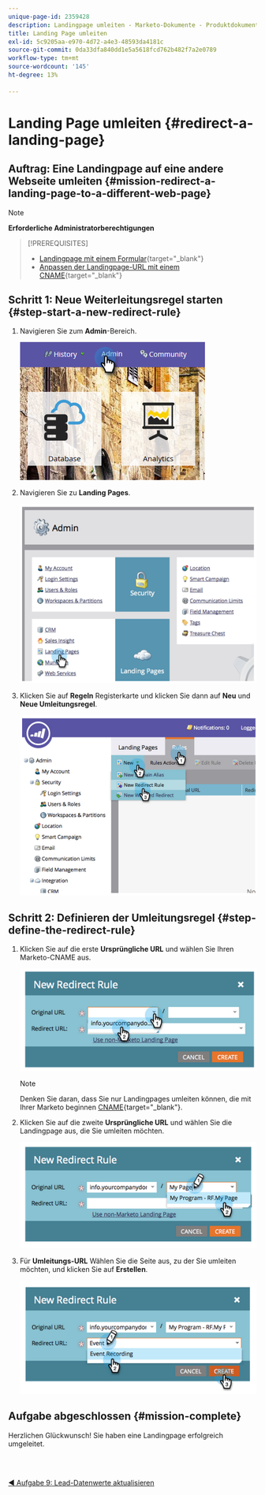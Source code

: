 ```yaml
---
unique-page-id: 2359428
description: Landingpage umleiten - Marketo-Dokumente - Produktdokumentation
title: Landing Page umleiten
exl-id: 5c9205aa-e970-4d72-a4e3-48593da4181c
source-git-commit: 0da33dfa840dd1e5a5618fcd762b482f7a2e0789
workflow-type: tm+mt
source-wordcount: '145'
ht-degree: 13%

---
```


# Landing Page umleiten {#redirect-a-landing-page}

## Auftrag: Eine Landingpage auf eine andere Webseite umleiten {#mission-redirect-a-landing-page-to-a-different-web-page}

>[!NOTE]
>
>**Erforderliche Administratorberechtigungen**

>[!PREREQUISITES]
>
>* [Landingpage mit einem Formular](/help/marketo/getting-started/quick-wins/landing-page-with-a-form.md){target=&quot;_blank&quot;}
>* [Anpassen der Landingpage-URL mit einem CNAME](/help/marketo/product-docs/demand-generation/landing-pages/landing-page-actions/customize-your-landing-page-urls-with-a-cname.md){target=&quot;_blank&quot;}


## Schritt 1: Neue Weiterleitungsregel starten {#step-start-a-new-redirect-rule}

1. Navigieren Sie zum **Admin**-Bereich.

   ![](assets/admin.png)

1. Navigieren Sie zu **Landing Pages**.

   ![](assets/image2014-9-24-13-3a28-3a43.png)

1. Klicken Sie auf **Regeln** Registerkarte und klicken Sie dann auf **Neu** und **Neue Umleitungsregel**.

   ![](assets/image2014-9-24-13-3a28-3a59.png)

## Schritt 2: Definieren der Umleitungsregel {#step-define-the-redirect-rule}

1. Klicken Sie auf die erste **Ursprüngliche URL** und wählen Sie Ihren Marketo-CNAME aus.

   ![](assets/image2014-9-24-13-3a30-3a33.png)

   >[!NOTE]
   >
   >Denken Sie daran, dass Sie nur Landingpages umleiten können, die mit Ihrer Marketo beginnen [CNAME](/help/marketo/product-docs/demand-generation/landing-pages/landing-page-actions/customize-your-landing-page-urls-with-a-cname.md){target=&quot;_blank&quot;}.

1. Klicken Sie auf die zweite **Ursprüngliche URL** und wählen Sie die Landingpage aus, die Sie umleiten möchten.

   ![](assets/image2014-9-24-13-3a30-3a50.png)

1. Für **Umleitungs-URL** Wählen Sie die Seite aus, zu der Sie umleiten möchten, und klicken Sie auf **Erstellen**.

   ![](assets/image2014-9-24-13-3a31-3a10.png)

## Aufgabe abgeschlossen {#mission-complete}

Herzlichen Glückwunsch!  Sie haben eine Landingpage erfolgreich umgeleitet.

<br> 

[◄ Aufgabe 9: Lead-Datenwerte aktualisieren](/help/marketo/getting-started/quick-wins/update-person-data.md)

